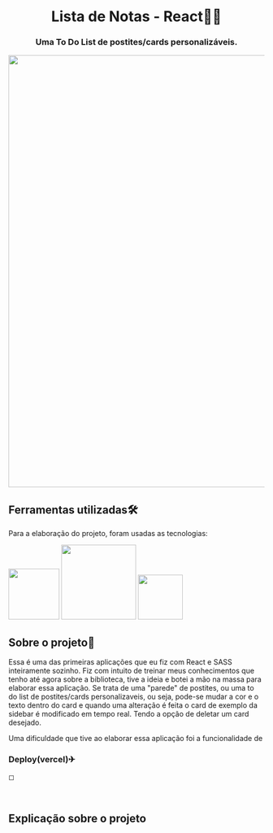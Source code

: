 <div> 
  <h1 align="center">Lista de Notas - React👨‍💻</h1> 
</div>

<div>
  <h3 align="center">Uma To Do List de postites/cards personalizáveis.</h3>
</div>

<div align='center'>
	<img src= "https://github.com/WillianOL/List-of-notes/assets/112639055/13d1aba0-626a-466d-bcbc-8341f595ed83" width='850px'>
</div>


## Ferramentas utilizadas🛠️

<div>
	<p>Para a elaboração do projeto, foram usadas as tecnologias:</p>
  <div>
    <img src= "https://img.shields.io/badge/React-20232A?style=for-the-badge&logo=react&logoColor=61DAFB" width='100px'>
    <img src= "https://img.shields.io/badge/JavaScript-323330?style=for-the-badge&logo=javascript&logoColor=F7DF1E" width='147px'>
    <img src= "https://img.shields.io/badge/Sass-CC6699?style=for-the-badge&logo=sass&logoColor=white" width='88px'>
  </div>
</div>



<div>
	<h2>Sobre o projeto📃</h2>
	<p>Essa é uma das primeiras aplicações que eu fiz com React e SASS inteiramente sozinho. Fiz com intuito de treinar meus conhecimentos que tenho até agora sobre a biblioteca, tive a ideia e botei a mão na massa para elaborar essa aplicação. Se trata de uma "parede" de postites, ou uma to do list de postites/cards personalizaveis, ou seja, pode-se mudar a cor e o texto dentro do card e quando uma alteração é feita o card de exemplo da sidebar é modificado em tempo real. Tendo a opção de deletar um card desejado.</p>
	<p>Uma dificuldade que tive ao elaborar essa aplicação foi a funcionalidade de</p>
</div>

<div>
 <p></p>
</div>
 
### Deploy(vercel)✈

◻<a href="https://spotify-clone-zeta-kohl.vercel.app/"></a>

&nbsp;
&nbsp;

## Explicação sobre o projeto














































